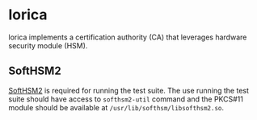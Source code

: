# lorica

lorica implements a certification authority (CA) that leverages hardware
security module (HSM).

## SoftHSM2

[SoftHSM2] is required for running the test suite. The use running the
test suite should have access to `softhsm2-util` command and the PKCS#11
module should be available at `/usr/lib/softhsm/libsofthsm2.so`.

[SoftHSM2]: https://github.com/opendnssec/SoftHSMv2
